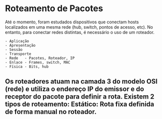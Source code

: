 # Roteamento de Pacotes

Até o momento, foram estudados dispositivos que conectam hosts localizados em uma mesma rede (hub, switch, pontos de acesso, etc). No entanto, para conectar redes distintas, é necessário o uso de um roteador.

```
- Aplicação
- Apresentação
- Sessão
- Transporte
- Rede   - Pacotes, Roteador, IP
- Enlace - Frames, switch, MAC
- Física - Bits, hub
```

Os roteadores atuam na camada 3 do modelo OSI (rede) e utiliza o endereço IP do emissor e do receptor do pacote para definir a rota. Existem 2 tipos de roteamento:
**Estático:** Rota fixa definida de forma manual no roteador.
- 
<!--stackedit_data:
eyJoaXN0b3J5IjpbLTc5OTY5MTk1N119
-->